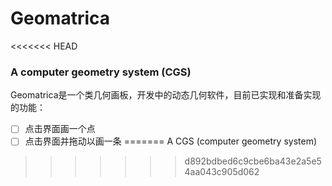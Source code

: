 # Geomatrica
<<<<<<< HEAD

### A computer geometry system (CGS)

​		Geomatrica是一个类几何画板，开发中的动态几何软件，目前已实现和准备实现的功能：

- [ ] 点击界面画一个点
- [ ] 点击界面并拖动以画一条
=======
A CGS (computer geometry system)
>>>>>>> d892bdbed6c9cbe6ba43e2a5e54aa043c905d062
